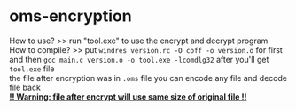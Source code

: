 # oms-encryption
How to use? >> run "tool.exe" to use the encrypt and decrypt program <br />
How to compile? >> put `windres version.rc -O coff -o version.o` for first and then `gcc main.c version.o -o tool.exe -lcomdlg32` after you'll get `tool.exe` file <br />
the file after encryption was in `.oms` file you can encode any file and decode file back <br />
<ins>**!! Warning: file after encrypt will use same size of original file !!**<ins>

